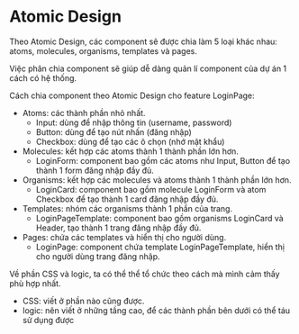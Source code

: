 # Atomic Design
Theo Atomic Design, các component sẽ được chia làm 5 loại khác nhau: atoms, molecules, organisms, templates và pages.

Việc phân chia component sẽ giúp dễ dàng quản lí component của dự án 1 cách có hệ thống.

Cách chia component theo Atomic Design cho feature LoginPage:
- Atoms: các thành phần nhỏ nhất.
  + Input: dùng để nhập thông tin (username, password)
  + Button: dùng để tạo nút nhấn (đăng nhập)
  + Checkbox: dùng để tạo các ô chọn (nhớ mật khẩu)
- Molecules: kết hợp các atoms thành 1 thành phần lớn hơn.
  + LoginForm: component bao gồm các atoms như Input, Button để tạo thành 1 form đăng nhập đầy đủ.
- Organisms: kết hợp các molecules và atoms thành 1 thành phần lớn hơn.
  + LoginCard: component bao gồm molecule LoginForm và atom Checkbox để tạo thành 1 card đăng nhập đầy đủ.
- Templates: nhóm các organisms thành 1 phần của trang.
  + LoginPageTemplate: component bao gồm organisms LoginCard và Header, tạo thành 1 trang đăng nhập đầy đủ.
- Pages: chứa các templates và hiển thị cho người dùng.
  + LoginPage: component chứa template LoginPageTemplate, hiển thị cho người dùng trang đăng nhập. 

Về phần CSS và logic, ta có thể thể tổ chức theo cách mà mình cảm thấy phù hợp nhất.
- CSS: viết ở phần nào cũng được.
- logic: nên viết ở những tầng cao, để các thành phần bên dưới có thể táu sử dụng được


